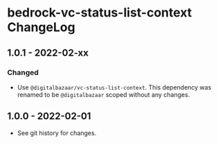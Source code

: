 # bedrock-vc-status-list-context ChangeLog

## 1.0.1 - 2022-02-xx

### Changed
- Use `@digitalbazaar/vc-status-list-context`. This dependency was
  renamed to be `@digitalbazaar` scoped without any changes.

## 1.0.0 - 2022-02-01

- See git history for changes.
